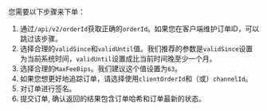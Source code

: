 
您需要以下步骤来下单：

1. 通过`/api/v2/orderId`获取正确的`orderId`。如果您在客户端维护订单ID，可以跳过该步骤。
1. 选择合理的`validSince`和`validUntil`值。我们推荐的参数是`validSince`设置为当前系统时间，`validUntil`设置成比当前时间晚至少一个月。
1. 选择合理的`MaxFeeBips`。我们建议这个值设置为`63`。
1. 如果您想更好地追踪订单，请选择使用`clientOrderId`和（或）`channelId`。
1. 对订单进行签名。
1. 提交订单, 确认返回的结果包含订单哈希和订单最新的状态。
